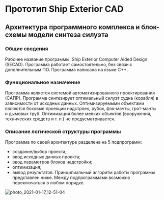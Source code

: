 # Прототип Ship Exterior CAD
##	Архитектура программного комплекса и блок-схемы модели синтеза силуэта
###	Общие сведения
Рабочее название программы: Ship Exterior Computer Aided Design (SECAD). Программа работает самостоятельно, без связи с дополнительным ПО. Программа написана на языке C++.
###	Функциональное назначение
Программа является системой автоматизированного проектирования (САПР). Программа синтезирует оптимальный силуэт судна (корабля) в зависимости от исходных данных.
Оптимизируемыми объектами являются боковые проекции надстроек, рубок, фок-мачты, грот-мачты и дымовых труб. Оптимизация более мелких объектов (вооружения, технических средств и т. п.) не предусматривается.
###	Описание логической структуры программы
Программа по своей архитектуре разделена на 5 подпрограмм:
-	создание/выбор проекта;
-	ввод исходных данных проекта;
-	ввод параметров блоков надстройки;
-	оптимизация;
-	вывод результатов.
Принципиальный алгоритм работы программы представлен ниже. Между подпрограммами возможно переключаться в любом порядке.

![photo_2021-01-17_12-51-04](https://user-images.githubusercontent.com/63150311/104836981-b1833d80-58c2-11eb-8405-f55abf4f3a8c.jpg)
